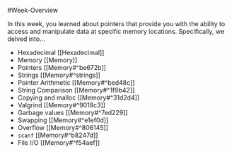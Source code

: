#Week-Overview 

In this week, you learned about pointers that provide you with the ability to access and manipulate data at specific memory locations. Specifically, we delved into…

- Hexadecimal
	[[Hexadecimal]]
- Memory
	[[Memory]]
- Pointers
	[[Memory#^be672b]]
- Strings
	[[Memory#^strings]]
- Pointer Arithmetic
	[[Memory#^bed48c]]
- String Comparison
	[[Memory#^1f9b42]]
- Copying and malloc
	[[Memory#^31d2d4]]
- Valgrind
	[[Memory#^9018c3]]
- Garbage values
	[[Memory#^7ed229]]
- Swapping
	[[Memory#^e1ef0d]]
- Overflow
	[[Memory#^806145]]
- `scanf`
	[[Memory#^b8247d]]
- File I/O
	[[Memory#^f54aef]]